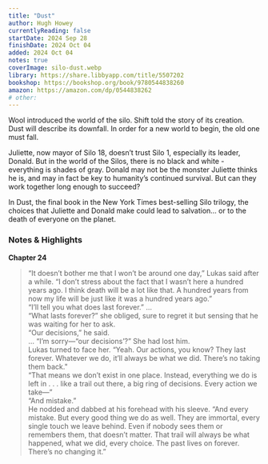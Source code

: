 ```yaml
---
title: "Dust"
author: Hugh Howey
currentlyReading: false
startDate: 2024 Sep 28
finishDate: 2024 Oct 04
added: 2024 Oct 04
notes: true
coverImage: silo-dust.webp
library: https://share.libbyapp.com/title/5507202
bookshop: https://bookshop.org/book/9780544838260
amazon: https://amazon.com/dp/0544838262
# other: 
---
```


Wool introduced the world of the silo. Shift told the story of its creation. Dust will describe its downfall. In order for a new world to begin, the old one must fall.  

Juliette, now mayor of Silo 18, doesn’t trust Silo 1, especially its leader, Donald. But in the world of the Silos, there is no black and white - everything is shades of gray. Donald may not be the monster Juliette thinks he is, and may in fact be key to humanity’s continued survival. But can they work together long enough to succeed?  

In Dust, the final book in the New York Times best-selling Silo trilogy, the choices that Juliette and Donald make could lead to salvation… or to the death of everyone on the planet.  

### Notes & Highlights

**Chapter 24**  
> “It doesn’t bother me that I won’t be around one day,” Lukas said after a while. “I don’t stress about the fact that I wasn’t here a hundred years ago. I think death will be a lot like that. A hundred years from now my life will be just like it was a hundred years ago.”  
> “I’ll tell you what does last forever.” …  
> “What lasts forever?” she obliged, sure to regret it but sensing that he was waiting for her to ask.  
> “Our decisions,” he said.  
> … “I’m sorry—“our decisions’?” She had lost him.  
> Lukas turned to face her. “Yeah. Our actions, you know? They last forever. Whatever we do, it’ll always be what we did. There’s no taking them back."  
> “That means we don’t exist in one place. Instead, everything we do is left in . . . like a trail out there, a big ring of decisions. Every action we take—”  
> “And mistake.”  
> He nodded and dabbed at his forehead with his sleeve. “And every mistake. But every good thing we do as well. They are immortal, every single touch we leave behind. Even if nobody sees them or remembers them, that doesn’t matter. That trail will always be what happened, what we did, every choice. The past lives on forever. There’s no changing it.”  
